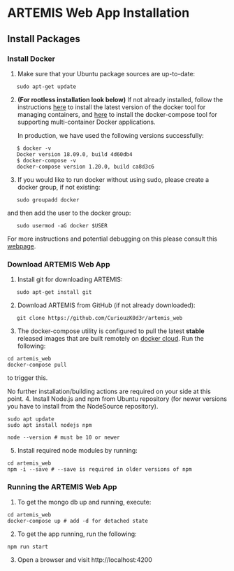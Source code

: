 # ARTEMIS Web App Installation
## Install Packages
### Install Docker
1. Make sure that your Ubuntu package sources are up-to-date:
```
   sudo apt-get update
```
2. **(For rootless installation look below)** If not already installed, follow the instructions [here](https://docs.docker.com/install/linux/docker-ce/ubuntu/#install-docker-ce) to install the latest version of the docker tool for managing containers, and [here](https://docs.docker.com/compose/install/#install-compose) to install the docker-compose tool for supporting multi-container Docker applications.

   In production, we have used the following versions successfully:
```
   $ docker -v
   Docker version 18.09.0, build 4d60db4
   $ docker-compose -v
   docker-compose version 1.20.0, build ca8d3c6
```
3. If you would like to run docker without using sudo, please create a docker group, if not existing:
```
   sudo groupadd docker
```
   and then add the user to the docker group:
```
   sudo usermod -aG docker $USER
```
   For more instructions and potential debugging on this please consult this [webpage](https://docs.docker.com/install/linux/linux-postinstall/#manage-docker-as-a-non-root-user).

### Download ARTEMIS Web App
1. Install git for downloading ARTEMIS:
```
   sudo apt-get install git
```
2. Download ARTEMIS from GitHub (if not already downloaded):
```
   git clone https://github.com/CuriouzK0d3r/artemis_web
```
3. The docker-compose utility is configured to pull the latest **stable** released images that are built remotely on [docker cloud](https://cloud.docker.com/). Run the following:
```
cd artemis_web
docker-compose pull
```
to trigger this.

No further installation/building actions are required on your side at this point.
4. Install Node.js and npm from Ubuntu repository (for newer versions you have to install from the NodeSource repository).
```
sudo apt update
sudo apt install nodejs npm

node --version # must be 10 or newer
```
5. Install required node modules by running:
```
cd artemis_web
npm -i --save # --save is required in older versions of npm
```

### Running the ARTEMIS Web App
1. To get the mongo db up and running, execute:
```
cd artemis_web
docker-compose up # add -d for detached state
```
2. To get the app running, run the following:
```
npm run start
```
3. Open a browser and visit http://localhost:4200